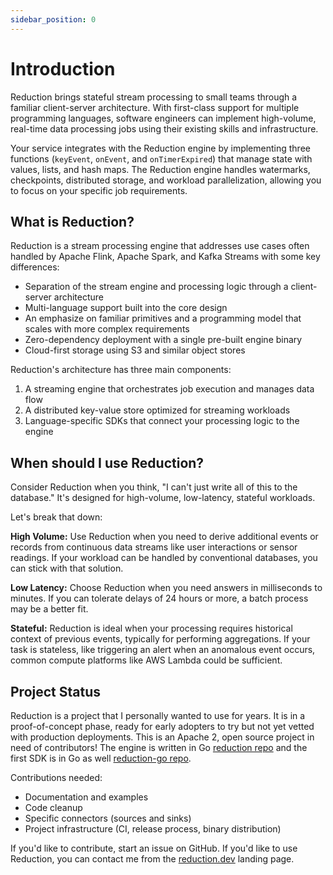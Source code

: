```yaml
---
sidebar_position: 0
---
```


# Introduction

Reduction brings stateful stream processing to small teams through a familiar
client-server architecture. With first-class support for multiple programming
languages, software engineers can implement high-volume, real-time data
processing jobs using their existing skills and infrastructure.

Your service integrates with the Reduction engine by implementing three
functions (`keyEvent`, `onEvent`, and `onTimerExpired`) that manage state with
values, lists, and hash maps. The Reduction engine handles watermarks,
checkpoints, distributed storage, and workload parallelization, allowing you to
focus on your specific job requirements.

## What is Reduction?

Reduction is a stream processing engine that addresses use cases often handled
by Apache Flink, Apache Spark, and Kafka Streams with some key differences:

* Separation of the stream engine and processing logic through a client-server architecture
* Multi-language support built into the core design
* An emphasize on familiar primitives and a programming model that scales with
  more complex requirements
* Zero-dependency deployment with a single pre-built engine binary
* Cloud-first storage using S3 and similar object stores

Reduction's architecture has three main components:
1. A streaming engine that orchestrates job execution and manages data flow
2. A distributed key-value store optimized for streaming workloads
3. Language-specific SDKs that connect your processing logic to the engine

## When should I use Reduction?

Consider Reduction when you think, "I can't just write all of this to the
database." It's designed for high-volume, low-latency, stateful workloads.

Let's break that down:

**High Volume:** Use Reduction when you need to derive additional events or
records from continuous data streams like user interactions or sensor readings.
If your workload can be handled by conventional databases, you can stick with
that solution.

**Low Latency:** Choose Reduction when you need answers in milliseconds to
minutes. If you can tolerate delays of 24 hours or more, a batch process may be
a better fit.

**Stateful:** Reduction is ideal when your processing requires historical
context of previous events, typically for performing aggregations. If your task
is stateless, like triggering an alert when an anomalous event
occurs, common compute platforms like AWS Lambda could be sufficient.

## Project Status

Reduction is a project that I personally wanted to use for years. It is in a
proof-of-concept phase, ready for early adopters to try but not yet vetted with
production deployments. This is an Apache 2, open source project in need of
contributors! The engine is written in Go [reduction repo][reduction-repo] and
the first SDK is in Go as well [reduction-go repo][reduction-go-repo]. 

Contributions needed:
* Documentation and examples
* Code cleanup
* Specific connectors (sources and sinks)
* Project infrastructure (CI, release process, binary distribution)

If you'd like to contribute, start an issue on GitHub. If you'd like to use
Reduction, you can contact me from the [reduction.dev] landing page.

[reduction-repo]: https://github.com/reduction-dev/reduction
[reduction-go-repo]: https://github.com/reduction-dev/reduction-go
[reduction.dev]: https://reduction.dev